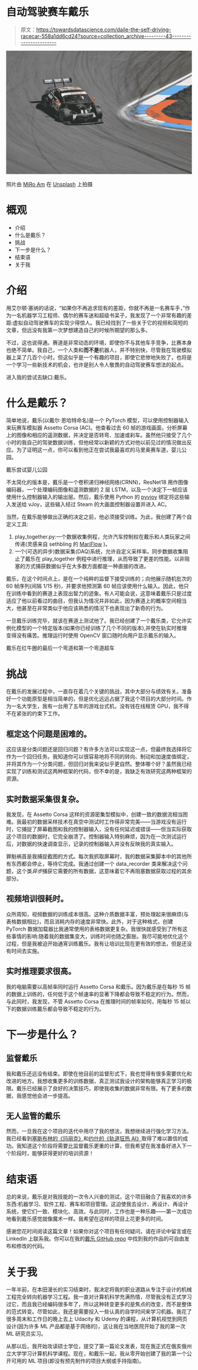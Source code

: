 # 自动驾驶赛车戴乐

> 原文：<https://towardsdatascience.com/daile-the-self-driving-racecar-558a1dd6cd24?source=collection_archive---------43----------------------->

![](img/740c00d20735fb60765e724236e2b708.png)

照片由 [MiRo Am](https://unsplash.com/@miroam?utm_source=medium&utm_medium=referral) 在 [Unsplash](https://unsplash.com?utm_source=medium&utm_medium=referral) 上拍摄

# 概观

*   介绍
*   什么是戴乐？
*   挑战
*   下一步是什么？
*   结束语
*   关于我

# 介绍

用艾尔顿·塞纳的话说，“如果你不再追求现有的差距，你就不再是一名赛车手，”作为一名机器学习工程师、偶尔的赛车迷和超级书呆子，我发现了一个非常有趣的差距:虚拟自动驾驶赛车的实现少得惊人。我已经找到了一些关于它的视频和简短的文章，但远没有我第一次梦想建造自己的时候所期望的那么多。

不过，这也说得通。赛道是非常动态的环境，即使你不与其他车手竞争，比赛本身也绝不简单。我自己，一个人类和**而不是**机器人，并不特别快，尽管我在驾驶模拟器上呆了几百个小时。但这似乎是一个有趣的项目，即使它悲惨地失败了，也将是一个学习一些新技术的机会，也许是别人令人敬畏的自动驾驶赛车想法的起点。

进入我的尝试去缺口:戴乐。

# 什么是戴乐？

简单地说，戴乐(以戴尔·恩哈特命名)是一个 PyTorch 模型，可以使用控制器输入来玩赛车模拟器 Assetto Corsa (AC)。他查看过去 60 帧的游戏画面，分析屏幕上的图像和相应的遥测数据，并决定是否转弯、加速或刹车。虽然他只接受了几个小时的我自己的驾驶数据训练，但他经常以新颖的方式对他以前见过的情况做出反应。为了证明这一点，你可以看到他正在尝试我最喜欢的马里奥赛车道，婴儿公园。

戴乐尝试婴儿公园

不太简化的版本是，戴乐是一个卷积递归神经网络(CRNN)，ResNet18 用作图像编码器，一个处理编码图像和遥测数据的 2 层 LSTM，以及一个决定下一帧应该使用什么控制器输入的输出层。然后，戴乐使用 Python 的 [pyvjoy](https://github.com/tidzo/pyvjoy) 绑定将这些输入发送给 vJoy，这些输入经过 Steam 的大画面控制器设置并进入 AC。

当然，在戴乐能够做出正确的决定之前，他必须接受训练。为此，我创建了两个自定义工具:

1.  play_together.py:一个数据收集例程，允许汽车控制权在戴乐和人类玩家之间传递(灵感来自 sethbling 的 [MariFlow](https://www.youtube.com/watch?v=Ipi40cb_RsI) )。
2.  一个(可选的异步)数据采集(DAQ)系统，允许自定义采样率。同步数据收集阻止了戴乐在 play_together 例程中进行推理，从而导致了更差的性能。以非阻塞的方式捕获数据似乎在大多数方面都是一种直接的改进。

戴乐，在这个时间点上，是在一个纯粹的监督下接受训练的；向他展示随机批次的 60 帧序列(间隔 1/15 秒)，并要求他预测第 60 帧应该使用什么输入。因此，他只在训练中看到的赛道上表现出智力的迹象。有人可能会说，这意味着戴乐只是过度适应了他以前看过的曲目，但我认为情况并非如此，因为赛道上的概率空间相当大，他甚至在非常类似于他应该熟悉的情况下也表现出了新奇的行为。

一旦戴乐训练完毕，就该在赛道上测试他了。我已经创建了一个戴乐类，它允许实例化模型的一个特定版本(如果你已经训练了几个不同的版本),并使在轨实时推理变得没有痛苦。推理运行时使用 OpenCV 窗口随时向用户显示戴乐的输入。

戴乐在红牛圈的最后一个弯道和第一个弯道超车

# 挑战

在戴乐的发展过程中，一直存在着几个关键的挑战，其中大部分与绩效有关。准备好一个功能原型是相当简单的，但是优化远远占据了我这个项目的大部分时间。作为一名大学生，我有一台用了五年的游戏台式机，没有钱在线租赁 GPU，我不得不在紧张的约束下工作。

## 框定这个问题是困难的。

这应该是分类问题还是回归问题？有许多方法可以实现这一点，但最终我选择将它作为一个回归任务。我知道你可以很容易地将不同的转向、制动和加速度值绑定，并将其作为一个分类问题，但回归对我来说似乎更自然。整体哪个好？虽然我已经实现了训练和测试这两种框架的代码，但不幸的是，我缺乏有效研究这两种框架的资源。

## **实时数据采集很复杂。**

我发现，在 Assetto Corsa 这样的资源密集型模拟中，创建一致的数据流相当困难。我最初的数据采样技术在真空中测试时工作得非常完美——当游戏没有运行时，它捕捉了屏幕截图和我的控制器输入，没有任何延迟或错误——但当实际获取这个项目的数据时，它完全崩溃了。控制器输入特别麻烦，因为在一次测试运行后，对数据的快速调查显示，记录的控制器输入并没有反映我的真实输入。

罪魁祸首是我捕捉截图的方式。每次我抓取屏幕时，我的数据采集脚本中的其他所有东西都会停止，等待它完成。我通过创建一个 data_recorder 类来解决这个问题，这个类*异步*捕获它需要的所有数据，这意味着它不再阻塞数据获取过程的其余部分。

## **视频培训很耗时。**

众所周知，视频数据的训练成本很高。这种介质数据丰富，预处理起来很麻烦(与表格数据相比)，而且消耗内存的速度非常快。此外，对于这种格式，创建 PyTorch 数据加载器比我通常使用的表格数据更复杂。我很快就感受到了所有这些事情的影响:随着我的数据集变大，训练时间也随之膨胀。我尽可能地优化这个过程，但是我被迫开始通宵训练戴乐。我有让培训比现在更有效的想法，但是还没有时间去实施。

## 实时推理要求很高。

我的电脑需要以高帧率同时运行 Assetto Corsa 和戴乐。因为戴乐是在每秒 15 帧的数据上训练的，任何低于这个帧速率的显著下降都会导致不稳定的行为。然而，与此同时，我发现，不管 Assetto Corsa 在推理时间的帧率如何，用每秒 15 帧以下的数据训练戴乐都会导致不稳定的行为。

# 下一步是什么？

## 监督戴乐

我和戴乐还远没有结束。即使在他目前的监督形式下，我也觉得有很多需要优化和改进的地方。我想收集更多的训练数据，真正测试我设计的架构能够真正学习的极限。戴乐已经展示了良好的决策技巧，即使我收集的数据非常有限。有了更多的数据，我感觉他会进一步提高。

## 无人监管的戴乐

然而，一旦我在这个项目的迭代中用尽了我的想法，我想继续进行强化学习方法。我已经看到[塞斯布林的《玛丽克》](https://youtu.be/Tnu4O_xEmVk)和[约什的《轨道狂热 AI》](https://www.youtube.com/watch?v=i1XqbUrarEg)取得了难以置信的成功。我知道这个阶段将需要比监督戴乐更重的计算，但我希望在我准备好进入下一个阶段时，能够获得更好的培训资源！

# 结束语

总的来说，戴乐是对我技能的一次令人兴奋的测试，这个项目融合了我喜欢的许多东西:机器学习、软件工程、赛车和项目管理。这迫使我去设计、再设计、再设计系统，使它们一致、模块化、高效。与此同时，工作也是一种乐趣——第一次成功地看到戴乐感觉就像魔术一样。我希望在这样的项目上花更多的时间。

感谢您花时间阅读这篇文章！如果你对这个项目有任何疑问，请在评论中留言或在 LinkedIn 上联系我。你可以在我的[戴乐 GitHub repo](https://github.com/ladothlak/self-driving-NASCaiR) 中找到我的作品的可自由发布和修改的代码。

# 关于我

一年半前，在本田漫长的实习结束时，我决定将我的职业道路从专注于设计的机械工程完全转向机器学习工程。我一直对计算机科学充满热情，尽管我没有正式学习过它，而且我已经编码很多年了，所以这种转变更多的是焦点的改变，而不是整体的范式转变。尽管如此，我还是需要投入一些认真的自学时间来学习机器。我花了很多周末和工作日的晚上去上 Udacity 和 Udemy 的课程，从计算机视觉到网页设计(因为许多 ML 产品都是基于网络的)，这让我在当地医院开始了我的第一次 ML 研究员实习。

从那以后，我开始攻读硕士学位，提交了第一篇论文发表，现在我正式在俄亥俄州立大学学习计算机科学课程。现在，和戴乐一起，我从零开始创建了我的第一个公开可用的 ML 项目(即没有预先制作的项目大纲或手持指南)。